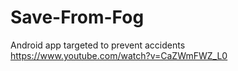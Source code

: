 # Save-From-Fog
Android app targeted to prevent accidents https://www.youtube.com/watch?v=CaZWmFWZ_L0
